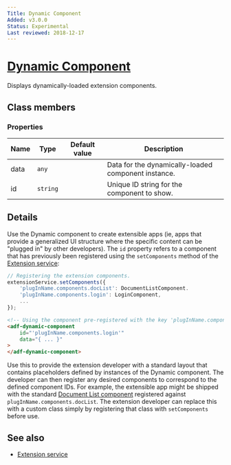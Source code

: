 ```yaml
---
Title: Dynamic Component
Added: v3.0.0
Status: Experimental
Last reviewed: 2018-12-17
---
```


# [Dynamic Component](../../../lib/extensions/src/lib/components/dynamic-component/dynamic.component.ts "Defined in dynamic.component.ts")

Displays dynamically-loaded extension components.

## Class members

### Properties

| Name | Type     | Default value | Description                                         |
| ---- | -------- | ------------- | --------------------------------------------------- |
| data | `any`    |               | Data for the dynamically-loaded component instance. |
| id   | `string` |               | Unique ID string for the component to show.         |

## Details

Use the Dynamic component to create extensible apps
(ie, apps that provide a generalized UI structure where the specific content
can be "plugged in" by other developers). The `id` property refers to a
component that has previously been registered using the `setComponents` method
of the [Extension service](../services/extension.service.md):

```ts
// Registering the extension components.
extensionService.setComponents({
    'plugInName.components.docList': DocumentListComponent.
    'plugInName.components.login': LoginComponent,
    ... 
});
```

```html
<!-- Using the component pre-registered with the key 'plugInName.components.login' -->
<adf-dynamic-component
    id="'plugInName.components.login'"
    data="{ ... }"
>
</adf-dynamic-component>
```

Use this to provide the extension developer with a standard layout that
contains placeholders defined by instances of the Dynamic component. The
developer can then register any desired components to correspond to the
defined component IDs. For example, the extensible app might be shipped
with the standard [Document List component](../../content-services/components/document-list.component.md) registered against `plugInName.components.docList`.
The extension developer can replace this with a custom class
simply by registering that class with `setComponents` before use.

## See also

-   [Extension service](../services/extension.service.md)
